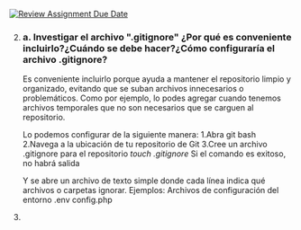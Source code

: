 [![Review Assignment Due Date](https://classroom.github.com/assets/deadline-readme-button-22041afd0340ce965d47ae6ef1cefeee28c7c493a6346c4f15d667ab976d596c.svg)](https://classroom.github.com/a/kl-E8VQf)

2. 
    ### a. Investigar el archivo ".gitignore" ¿Por qué es conveniente incluirlo?¿Cuándo se debe hacer?¿Cómo configuraría el archivo .gitignore?
    

    Es conveniente incluirlo porque ayuda a mantener el repositorio limpio y organizado, evitando que se suban archivos innecesarios o problemáticos. Como por ejemplo, lo podes agregar cuando tenemos archivos temporales que no son necesarios que se carguen al repositorio.

    Lo podemos configurar de la siguiente manera:
    1.Abra git bash
    2.Navega a la ubicación de tu repositorio de Git
    3.Cree un archivo .gitignore para el repositorio
        _touch .gitignore_
    Si el comando es exitoso, no habrá salida

    Y se abre un archivo de texto simple donde cada línea indica qué archivos o carpetas ignorar. Ejemplos:
    Archivos de configuración del entorno
    .env
    config.php

3. 

